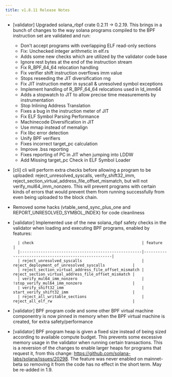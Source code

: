 ```yaml
---
title: v1.8.11 Release Notes
---
```


* [validator] Upgraded solana_rbpf crate 0.2.11 -> 0.2.19.  This brings in a bunch of changes to the way solana
  programs compiled to the BPF instruction set are validated and run:

  - Don't accept programs with overlapping ELF read-only sections
  - Fix: Unchecked integer arithmetic in elf.rs
  - Adds some new checks which are utilized by the validator code base
  - Ignore rest bytes at the end of the instruction stream
  - Fix R_BPF_64_64 relocation handling
  - Fix verifier shift instruction overflows imm value
  - Stops reseeding the JIT diversification rng
  - Fix JIT instruction meter in syscall & unresolved symbol exceptions
  - Implement handling of R_BPF_64_64 relocations used in ld_imm64
  - Adds a stopwatch to JIT to allow precise time measurements by instrumentation
  - Stop Inlining Address Translation
  - Fixes a bug in the instruction meter of JIT
  - Fix ELF Symbol Parsing Performance
  - Machinecode Diversification in JIT
  - Use mmap instead of memalign
  - Fix libc error detection
  - Unify BPF verifiers
  - Fixes incorrect target_pc calculation
  - Improve .bss reporting
  - Fixes reporting of PC in JIT when jumping into LDDW
  - Add Missing target_pc Check in ELF Symbol Loader 

* [cli] cli will perform extra checks before allowing a program to be uploaded: reject_unresolved_syscalls,
  verify_shift32_imm, reject_section_virtual_address_file_offset_mismatch, but will not verify_mul64_imm_nonzero.
  This will prevent programs with certain kinds of errors that would prevent them from running successfully from even
  being uploaded to the block chain.

* Removed some hacks (vtable_send_sync_plus_one and REPORT_UNRESOLVED_SYMBOL_INDEX) for code cleanliness

* [validator] Implemented use of the new solana_rbpf safety checks in the validator when loading and executing BPF programs, enabled by features:

        | check                                               | feature                                             |
        |-----------------------------------------------------|-----------------------------------------------------|
        | reject_unresolved_syscalls                          | reject_deployment_of_unresolved_syscalls            |
        | reject_section_virtual_address_file_offset_mismatch | reject_section_virtual_address_file_offset_mismatch |
        | verify_mul64_imm_nonzero                            | !stop_verify_mul64_imm_nonzero                      |
        | verify_shift32_imm                                  | start_verify_shift32_imm                            |
        | reject_all_writable_sections                        | reject_all_elf_rw                                   |

* [validator] BPF program code and some other BPF virtual machine componentry is now pinned in memory when the BPF virtual machine is created, for extra safety/performance

* [validator] BPF program heap is given a fixed size instead of being sized according to available compute budget.  This prevents some excessive memory usage in the validator when running certain transactions.  This is a reversion of the changes to enable larger heaps for programs that request it, from this change: https://github.com/solana-labs/solana/issues/20298.  The feature was never enabled on mainnet-beta so removing it from the code has no effect in the short term.  May be re-added in 1.9.
